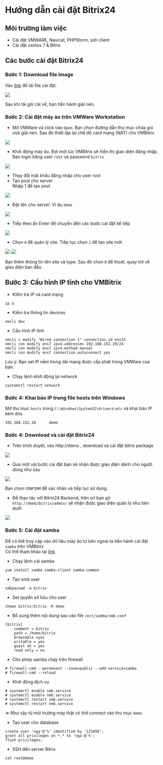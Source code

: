 # Hướng dẫn cài đặt Bitrix24

## Môi trường làm việc  
- Cài đặt VMWARE, Navicat, PHPStorm, ssh client  
- Cài đặt centos 7 & Bitrix  

## Các bước cài đặt Bitrix24  

### Bước 1: Download file image  

Vào [link](https://www.bitrix24.com/self-hosted/installation.php) để tải file cài đặt.    

<img src="https://i.imgur.com/ZOi1XN5.png">

Sau khi tải gói cài về, bạn tiến hành giải nén.

### Bước 2: Cài đặt máy ảo trên VMWare Workstation  
- Mở VMWare và click vào `Open`. Bạn chọn đường dẫn thư mục chứa gói vừa giải nén. Sau đó thiết lập lại chế độ card mạng (NAT) cho VMBitrix

<img src="https://i.imgur.com/bG9CvUp.png">

- Khởi động máy ảo. Đợi một lúc VMBitrix sẽ hiển thị giao diện đăng nhập. Bạn login bằng user `root` và password `bitrix`  

<img src="https://i.imgur.com/O6AJ7u6.png">  

- Thay đổi mật khẩu đăng nhập cho user root   
- Tạo pool cho server  
Nhập 1 để tạo pool 

<img src="https://i.imgur.com/CZpDoGe.png">  

- Đặt tên cho server. Ví dụ `demo`  

<img src="https://i.imgur.com/2oTBjmC.png">  

- Tiếp theo ấn Enter để chuyển đến các bước cài đặt kế tiếp  

<img src="https://i.imgur.com/IuCkZI8.png">  

- Chọn `6` để quản lý site. Tiếp tục chọn `1` để tạo site mới.  

<img src="https://i.imgur.com/8QEdzZU.png">  

<img src="https://i.imgur.com/ntmb9IV.png">

Bạn thêm thông tin tên site và type. Sau đó chọn `0` để thoát, quay trở về giao diện ban đầu   

## Bước 3: Cấu hình IP tĩnh cho VMBitrix  

- Kiểm tra IP và card mạng  
```
ip a
```
- Kiểm tra thông tin devices  
```
nmcli dev
```
- Cấu hình IP tĩnh  
```
nmcli c modify "Wired connection 1" connection.id ens33
nmcli con modify ens7 ipv4.addresses 192.168.152.20/24
nmcli con modify ens7 ipv4.method manual
nmcli con modify ens7 connection.autoconnect yes
```
Lưu ý: Bạn set IP nằm trong dải mạng được cấp phát trong VMWare của bạn.
- Chạy lệnh khởi động lại network  
```
systemctl restart network
```

### Bước 4: Khai báo IP trong file hosts trên Windows  
Mở thư mục `hosts` trong `C:\Windows\System32\drivers\etc` và khai báo IP kèm dns  
```
192.168.152.20      demo
```

### Bước 4: Download và cài đặt Bitrix24  
-	Trên trình duyệt, vào http://demo , download và cài đặt bitrix package 

<img src="https://i.imgur.com/s5Gx9xo.png">  

- Qua một vài bước cài đặt bạn sẽ nhận được giao diện dành cho người dùng như sau  

<img src="https://i.imgur.com/KBMW00m.png">  

Bạn chọn `CONFIRM` để xác nhận và tiếp tục sử dụng.  

- Để thao tác với Bitrix24 Backend, trên url bạn gõ `http://demo/bitrix/admin/` sẽ nhận được giao diện quản lý như bên dưới:  

<img src="https://i.imgur.com/JW2goTz.png">  

### Bước 5: Cài đặt samba 

Để có thể truy cập vào dữ liệu máy ảo từ bên ngoài ta tiến hành cài đặt `samba` trên VMBitrix  
Có thể tham khảo tại [link](https://www.tecmint.com/install-samba4-on-centos-7-for-file-sharing-on-windows/)  
- Chạy lệnh cài samba  
```
yum install samba samba-client samba-common
```
- Tạo smb user
```
smbpasswd -a bitrix
```
- Set quyền sở hữu cho user
```
chown bitrix:bitrix -R demo
```
- Bổ sung thêm nội dung sau vào file `/ect/samba/smb.conf`
```
[bitrix]
	comment = bitrix
	path = /home/bitrix
	browsable =yes
	writable = yes
	guest ok = yes
	read only = no
```
- Cho phép samba chạy trên firewall
```
# firewall-cmd --permanent --zone=public --add-service=samba
# firewall-cmd --reload
```
- Khởi động dịch vụ
```
# systemctl enable smb.service
# systemctl enable nmb.service
# systemctl restart smb.service
# systemctl restart nmb.service
```
=> Như vậy từ môi trường máy thật có thể connect vào thư mục `demo`  

- Tạo user cho database 
```
create user 'nga'@'%' identified by '123456';
grant all privileges on *.* to 'nga'@'%';
flush privileges;
```

- SSH đến server Bitrix  
```
ssh root@demo
```


